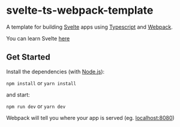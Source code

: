 # svelte-ts-webpack-template
A template for building [Svelte](https://svelte.dev/) apps using [Typescript](https://typescriptlang.org/) and [Webpack](https://webpack.js.org/).

You can learn Svelte [here](https://svelte.dev/tutorial/)

## Get Started
Install the dependencies (with [Node.js](https://nodejs.org/)):

`npm install` or `yarn install`

and start:

`npm run dev` or `yarn dev`

Webpack will tell you where your app is served (eg. [localhost:8080](http://localhost:8080))
